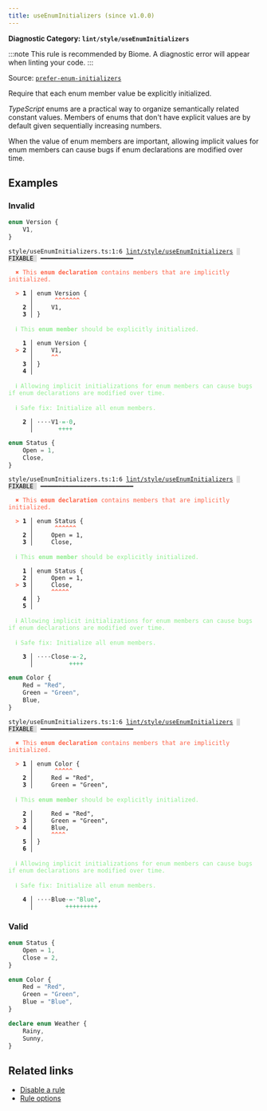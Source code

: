 ```yaml
---
title: useEnumInitializers (since v1.0.0)
---
```


**Diagnostic Category: `lint/style/useEnumInitializers`**

:::note
This rule is recommended by Biome. A diagnostic error will appear when linting your code.
:::

Source: <a href="https://typescript-eslint.io/rules/prefer-enum-initializers" target="_blank"><code>prefer-enum-initializers</code></a>

Require that each enum member value be explicitly initialized.

_TypeScript_ enums are a practical way to organize semantically related constant values.
Members of enums that don't have explicit values are by default given sequentially increasing numbers.

When the value of enum members are important,
allowing implicit values for enum members can cause bugs if enum declarations are modified over time.

## Examples

### Invalid

```ts
enum Version {
    V1,
}
```

<pre class="language-text"><code class="language-text">style/useEnumInitializers.ts:1:6 <a href="https://biomejs.dev/linter/rules/use-enum-initializers">lint/style/useEnumInitializers</a> <span style="color: #000; background-color: #ddd;"> FIXABLE </span> ━━━━━━━━━━━━━━━━━━━━━━━━━━

<strong><span style="color: Tomato;">  </span></strong><strong><span style="color: Tomato;">✖</span></strong> <span style="color: Tomato;">This </span><span style="color: Tomato;"><strong>enum declaration</strong></span><span style="color: Tomato;"> contains members that are implicitly initialized.</span>
  
<strong><span style="color: Tomato;">  </span></strong><strong><span style="color: Tomato;">&gt;</span></strong> <strong>1 │ </strong>enum Version {
   <strong>   │ </strong>     <strong><span style="color: Tomato;">^</span></strong><strong><span style="color: Tomato;">^</span></strong><strong><span style="color: Tomato;">^</span></strong><strong><span style="color: Tomato;">^</span></strong><strong><span style="color: Tomato;">^</span></strong><strong><span style="color: Tomato;">^</span></strong><strong><span style="color: Tomato;">^</span></strong>
    <strong>2 │ </strong>    V1,
    <strong>3 │ </strong>}
  
<strong><span style="color: lightgreen;">  </span></strong><strong><span style="color: lightgreen;">ℹ</span></strong> <span style="color: lightgreen;">This </span><span style="color: lightgreen;"><strong>enum member</strong></span><span style="color: lightgreen;"> should be explicitly initialized.</span>
  
    <strong>1 │ </strong>enum Version {
<strong><span style="color: Tomato;">  </span></strong><strong><span style="color: Tomato;">&gt;</span></strong> <strong>2 │ </strong>    V1,
   <strong>   │ </strong>    <strong><span style="color: Tomato;">^</span></strong><strong><span style="color: Tomato;">^</span></strong>
    <strong>3 │ </strong>}
    <strong>4 │ </strong>
  
<strong><span style="color: lightgreen;">  </span></strong><strong><span style="color: lightgreen;">ℹ</span></strong> <span style="color: lightgreen;">Allowing implicit initializations for enum members can cause bugs if enum declarations are modified over time.</span>
  
<strong><span style="color: lightgreen;">  </span></strong><strong><span style="color: lightgreen;">ℹ</span></strong> <span style="color: lightgreen;">Safe fix</span><span style="color: lightgreen;">: </span><span style="color: lightgreen;">Initialize all enum members.</span>
  
<strong>  </strong><strong>  2 │ </strong><span style="opacity: 0.8;">·</span><span style="opacity: 0.8;">·</span><span style="opacity: 0.8;">·</span><span style="opacity: 0.8;">·</span>V1<span style="opacity: 0.8;"><span style="color: MediumSeaGreen;">·</span></span><span style="color: MediumSeaGreen;">=</span><span style="opacity: 0.8;"><span style="color: MediumSeaGreen;">·</span></span><span style="color: MediumSeaGreen;">0</span>,
<strong>  </strong><strong>    │ </strong>      <span style="color: MediumSeaGreen;">+</span><span style="color: MediumSeaGreen;">+</span><span style="color: MediumSeaGreen;">+</span><span style="color: MediumSeaGreen;">+</span> 
</code></pre>

```ts
enum Status {
    Open = 1,
    Close,
}
```

<pre class="language-text"><code class="language-text">style/useEnumInitializers.ts:1:6 <a href="https://biomejs.dev/linter/rules/use-enum-initializers">lint/style/useEnumInitializers</a> <span style="color: #000; background-color: #ddd;"> FIXABLE </span> ━━━━━━━━━━━━━━━━━━━━━━━━━━

<strong><span style="color: Tomato;">  </span></strong><strong><span style="color: Tomato;">✖</span></strong> <span style="color: Tomato;">This </span><span style="color: Tomato;"><strong>enum declaration</strong></span><span style="color: Tomato;"> contains members that are implicitly initialized.</span>
  
<strong><span style="color: Tomato;">  </span></strong><strong><span style="color: Tomato;">&gt;</span></strong> <strong>1 │ </strong>enum Status {
   <strong>   │ </strong>     <strong><span style="color: Tomato;">^</span></strong><strong><span style="color: Tomato;">^</span></strong><strong><span style="color: Tomato;">^</span></strong><strong><span style="color: Tomato;">^</span></strong><strong><span style="color: Tomato;">^</span></strong><strong><span style="color: Tomato;">^</span></strong>
    <strong>2 │ </strong>    Open = 1,
    <strong>3 │ </strong>    Close,
  
<strong><span style="color: lightgreen;">  </span></strong><strong><span style="color: lightgreen;">ℹ</span></strong> <span style="color: lightgreen;">This </span><span style="color: lightgreen;"><strong>enum member</strong></span><span style="color: lightgreen;"> should be explicitly initialized.</span>
  
    <strong>1 │ </strong>enum Status {
    <strong>2 │ </strong>    Open = 1,
<strong><span style="color: Tomato;">  </span></strong><strong><span style="color: Tomato;">&gt;</span></strong> <strong>3 │ </strong>    Close,
   <strong>   │ </strong>    <strong><span style="color: Tomato;">^</span></strong><strong><span style="color: Tomato;">^</span></strong><strong><span style="color: Tomato;">^</span></strong><strong><span style="color: Tomato;">^</span></strong><strong><span style="color: Tomato;">^</span></strong>
    <strong>4 │ </strong>}
    <strong>5 │ </strong>
  
<strong><span style="color: lightgreen;">  </span></strong><strong><span style="color: lightgreen;">ℹ</span></strong> <span style="color: lightgreen;">Allowing implicit initializations for enum members can cause bugs if enum declarations are modified over time.</span>
  
<strong><span style="color: lightgreen;">  </span></strong><strong><span style="color: lightgreen;">ℹ</span></strong> <span style="color: lightgreen;">Safe fix</span><span style="color: lightgreen;">: </span><span style="color: lightgreen;">Initialize all enum members.</span>
  
<strong>  </strong><strong>  3 │ </strong><span style="opacity: 0.8;">·</span><span style="opacity: 0.8;">·</span><span style="opacity: 0.8;">·</span><span style="opacity: 0.8;">·</span>Close<span style="opacity: 0.8;"><span style="color: MediumSeaGreen;">·</span></span><span style="color: MediumSeaGreen;">=</span><span style="opacity: 0.8;"><span style="color: MediumSeaGreen;">·</span></span><span style="color: MediumSeaGreen;">2</span>,
<strong>  </strong><strong>    │ </strong>         <span style="color: MediumSeaGreen;">+</span><span style="color: MediumSeaGreen;">+</span><span style="color: MediumSeaGreen;">+</span><span style="color: MediumSeaGreen;">+</span> 
</code></pre>

```ts
enum Color {
    Red = "Red",
    Green = "Green",
    Blue,
}
```

<pre class="language-text"><code class="language-text">style/useEnumInitializers.ts:1:6 <a href="https://biomejs.dev/linter/rules/use-enum-initializers">lint/style/useEnumInitializers</a> <span style="color: #000; background-color: #ddd;"> FIXABLE </span> ━━━━━━━━━━━━━━━━━━━━━━━━━━

<strong><span style="color: Tomato;">  </span></strong><strong><span style="color: Tomato;">✖</span></strong> <span style="color: Tomato;">This </span><span style="color: Tomato;"><strong>enum declaration</strong></span><span style="color: Tomato;"> contains members that are implicitly initialized.</span>
  
<strong><span style="color: Tomato;">  </span></strong><strong><span style="color: Tomato;">&gt;</span></strong> <strong>1 │ </strong>enum Color {
   <strong>   │ </strong>     <strong><span style="color: Tomato;">^</span></strong><strong><span style="color: Tomato;">^</span></strong><strong><span style="color: Tomato;">^</span></strong><strong><span style="color: Tomato;">^</span></strong><strong><span style="color: Tomato;">^</span></strong>
    <strong>2 │ </strong>    Red = &quot;Red&quot;,
    <strong>3 │ </strong>    Green = &quot;Green&quot;,
  
<strong><span style="color: lightgreen;">  </span></strong><strong><span style="color: lightgreen;">ℹ</span></strong> <span style="color: lightgreen;">This </span><span style="color: lightgreen;"><strong>enum member</strong></span><span style="color: lightgreen;"> should be explicitly initialized.</span>
  
    <strong>2 │ </strong>    Red = &quot;Red&quot;,
    <strong>3 │ </strong>    Green = &quot;Green&quot;,
<strong><span style="color: Tomato;">  </span></strong><strong><span style="color: Tomato;">&gt;</span></strong> <strong>4 │ </strong>    Blue,
   <strong>   │ </strong>    <strong><span style="color: Tomato;">^</span></strong><strong><span style="color: Tomato;">^</span></strong><strong><span style="color: Tomato;">^</span></strong><strong><span style="color: Tomato;">^</span></strong>
    <strong>5 │ </strong>}
    <strong>6 │ </strong>
  
<strong><span style="color: lightgreen;">  </span></strong><strong><span style="color: lightgreen;">ℹ</span></strong> <span style="color: lightgreen;">Allowing implicit initializations for enum members can cause bugs if enum declarations are modified over time.</span>
  
<strong><span style="color: lightgreen;">  </span></strong><strong><span style="color: lightgreen;">ℹ</span></strong> <span style="color: lightgreen;">Safe fix</span><span style="color: lightgreen;">: </span><span style="color: lightgreen;">Initialize all enum members.</span>
  
<strong>  </strong><strong>  4 │ </strong><span style="opacity: 0.8;">·</span><span style="opacity: 0.8;">·</span><span style="opacity: 0.8;">·</span><span style="opacity: 0.8;">·</span>Blue<span style="opacity: 0.8;"><span style="color: MediumSeaGreen;">·</span></span><span style="color: MediumSeaGreen;">=</span><span style="opacity: 0.8;"><span style="color: MediumSeaGreen;">·</span></span><span style="color: MediumSeaGreen;">&quot;</span><span style="color: MediumSeaGreen;">B</span><span style="color: MediumSeaGreen;">l</span><span style="color: MediumSeaGreen;">u</span><span style="color: MediumSeaGreen;">e</span><span style="color: MediumSeaGreen;">&quot;</span>,
<strong>  </strong><strong>    │ </strong>        <span style="color: MediumSeaGreen;">+</span><span style="color: MediumSeaGreen;">+</span><span style="color: MediumSeaGreen;">+</span><span style="color: MediumSeaGreen;">+</span><span style="color: MediumSeaGreen;">+</span><span style="color: MediumSeaGreen;">+</span><span style="color: MediumSeaGreen;">+</span><span style="color: MediumSeaGreen;">+</span><span style="color: MediumSeaGreen;">+</span> 
</code></pre>

### Valid

```ts
enum Status {
    Open = 1,
    Close = 2,
}
```

```ts
enum Color {
    Red = "Red",
    Green = "Green",
    Blue = "Blue",
}
```

```ts
declare enum Weather {
    Rainy,
    Sunny,
}
```

## Related links

- [Disable a rule](/linter/#disable-a-lint-rule)
- [Rule options](/linter/#rule-options)
